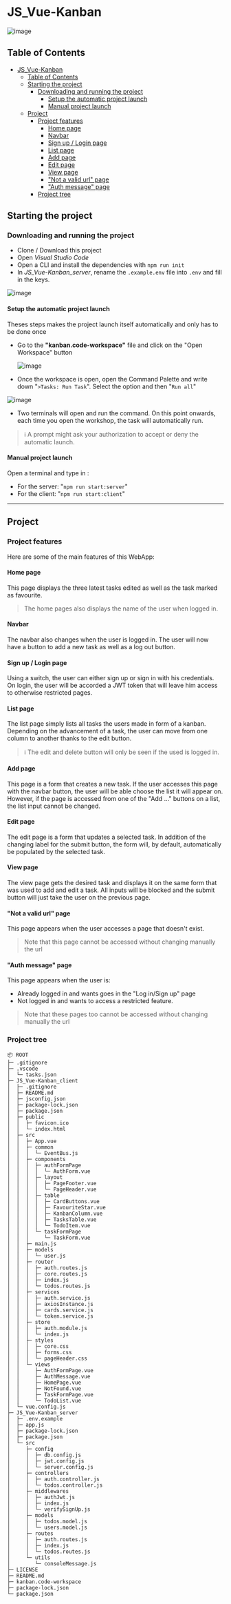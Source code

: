 # JS_Vue-Kanban

![image](https://user-images.githubusercontent.com/56207146/162626412-46fbfa58-bdc3-4f56-a38a-260d672ecf07.png)

## Table of Contents

- [JS_Vue-Kanban](#js_vue-kanban)
  - [Table of Contents](#table-of-contents)
  - [Starting the project](#starting-the-project)
    - [Downloading and running the project](#downloading-and-running-the-project)
      - [Setup the automatic project launch](#setup-the-automatic-project-launch)
      - [Manual project launch](#manual-project-launch)
  - [Project](#project)
    - [Project features](#project-features)
      - [Home page](#home-page)
      - [Navbar](#navbar)
      - [Sign up / Login page](#sign-up--login-page)
      - [List page](#list-page)
      - [Add page](#add-page)
      - [Edit page](#edit-page)
      - [View page](#view-page)
      - ["Not a valid url" page](#not-a-valid-url-page)
      - ["Auth message" page](#auth-message-page)
    - [Project tree](#project-tree)

## Starting the project

### Downloading and running the project

- Clone / Download this project
- Open _Visual Studio Code_
- Open a CLI and install the dependencies with `npm run init`
- In _JS_Vue-Kanban_server_, rename the `.example.env` file into `.env` and fill in the keys.

![image](https://user-images.githubusercontent.com/56207146/162626129-2310d27f-7c86-4d48-9def-b95408218c32.png)

#### Setup the automatic project launch

Theses steps makes the project launch itself automatically and only has to be
done once

- Go to the **"kanban.code-workspace"** file and click on the
  "Open Workspace" button

  ![image](https://user-images.githubusercontent.com/56207146/160180330-3c543095-cc5b-477f-8d91-0f6a7f5adf80.png)

- Once the workspace is open, open the Command Palette and write down
  "`>Tasks: Run Task`". Select the option and then "`Run all`"

![image](https://user-images.githubusercontent.com/56207146/162626219-2e9f9722-4380-407a-a14d-06327949d8be.png)

- Two terminals will open and run the command. On this point onwards,
  each time you open the workshop, the task will automatically run.

> :information_source: A prompt might ask your authorization to accept or deny
> the automatic launch.

#### Manual project launch

Open a terminal and type in :

- For the server: "`npm run start:server`"
- For the client: "`npm run start:client`"

---

## Project

### Project features

Here are some of the main features of this WebApp:

#### Home page

This page displays the three latest tasks edited
as well as the task marked as favourite.

> The home pages also displays the name of the user when logged in.

#### Navbar

The navbar also changes when the user is logged in. The user will now have a button to add a new task as well as a log out button.

#### Sign up / Login page

Using a switch, the user can either sign up or sign in with his credentials.
On login, the user will be accorded a JWT token
that will leave him access to otherwise restricted pages.

#### List page

The list page simply lists all tasks the users made in form of a kanban. Depending on the advancement of a task, the user can move from one column to another thanks to the edit button.

> :information_source: The edit and delete button will only
> be seen if the used is logged in.

#### Add page

This page is a form that creates a new task.
If the user accesses this page with the navbar button,
the user will be able choose the list it will appear on.
However, if the page is accessed from one of
the "Add ..." buttons on a list, the list input cannot be changed.

#### Edit page

The edit page is a form that updates a selected task.
In addition of the changing label for the submit button,
the form will, by default, automatically be populated
by the selected task.

#### View page

The view page gets the desired task and displays it on the same form
that was used to add and edit a task. All inputs will be blocked
and the submit button will just take the user on the previous page.

#### "Not a valid url" page

This page appears when the user accesses a page that doesn't exist.

> Note that this page cannot be accessed without changing manually the url

#### "Auth message" page

This page appears when the user is:

- Already logged in and wants goes in the "Log in/Sign up" page
- Not logged in and wants to access a restricted feature.

> Note that these pages too cannot be accessed without changing
> manually the url

### Project tree

```tree
📦 ROOT
├─ .gitignore
├─ .vscode
│  └─ tasks.json
├─ JS_Vue-Kanban_client
│  ├─ .gitignore
│  ├─ README.md
│  ├─ jsconfig.json
│  ├─ package-lock.json
│  ├─ package.json
│  ├─ public
│  │  ├─ favicon.ico
│  │  └─ index.html
│  ├─ src
│  │  ├─ App.vue
│  │  ├─ common
│  │  │  └─ EventBus.js
│  │  ├─ components
│  │  │  ├─ authFormPage
│  │  │  │  └─ AuthForm.vue
│  │  │  ├─ layout
│  │  │  │  ├─ PageFooter.vue
│  │  │  │  └─ PageHeader.vue
│  │  │  ├─ table
│  │  │  │  ├─ CardButtons.vue
│  │  │  │  ├─ FavouriteStar.vue
│  │  │  │  ├─ KanbanColumn.vue
│  │  │  │  ├─ TasksTable.vue
│  │  │  │  └─ TodoItem.vue
│  │  │  └─ taskFormPage
│  │  │     └─ TaskForm.vue
│  │  ├─ main.js
│  │  ├─ models
│  │  │  └─ user.js
│  │  ├─ router
│  │  │  ├─ auth.routes.js
│  │  │  ├─ core.routes.js
│  │  │  ├─ index.js
│  │  │  └─ todos.routes.js
│  │  ├─ services
│  │  │  ├─ auth.service.js
│  │  │  ├─ axiosInstance.js
│  │  │  ├─ cards.service.js
│  │  │  └─ token.service.js
│  │  ├─ store
│  │  │  ├─ auth.module.js
│  │  │  └─ index.js
│  │  ├─ styles
│  │  │  ├─ core.css
│  │  │  ├─ forms.css
│  │  │  └─ pageHeader.css
│  │  └─ views
│  │     ├─ AuthFormPage.vue
│  │     ├─ AuthMessage.vue
│  │     ├─ HomePage.vue
│  │     ├─ NotFound.vue
│  │     ├─ TaskFormPage.vue
│  │     └─ TodoList.vue
│  └─ vue.config.js
├─ JS_Vue-Kanban_server
│  ├─ .env.example
│  ├─ app.js
│  ├─ package-lock.json
│  ├─ package.json
│  └─ src
│     ├─ config
│     │  ├─ db.config.js
│     │  ├─ jwt.config.js
│     │  └─ server.config.js
│     ├─ controllers
│     │  ├─ auth.controller.js
│     │  └─ todos.controller.js
│     ├─ middlewares
│     │  ├─ authJwt.js
│     │  ├─ index.js
│     │  └─ verifySignUp.js
│     ├─ models
│     │  ├─ todos.model.js
│     │  └─ users.model.js
│     ├─ routes
│     │  ├─ auth.routes.js
│     │  ├─ index.js
│     │  └─ todos.routes.js
│     └─ utils
│        └─ consoleMessage.js
├─ LICENSE
├─ README.md
├─ kanban.code-workspace
├─ package-lock.json
└─ package.json
```
